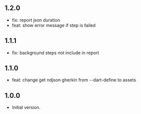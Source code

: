 ## 1.2.0

- fix: report json duration
- feat: show error message if step is failed

## 1.1.1

- fix: background steps not include in report

## 1.1.0

- feat: change get ndjson gherkin from --dart-define to assets

## 1.0.0

- Initial version.
